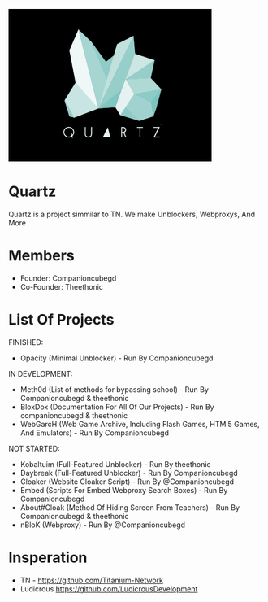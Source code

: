 ![Quartz](/18774d10934a05583637b714df159fb4.png/)

# Quartz
Quartz is a project simmilar to TN. We make Unblockers, Webproxys, And More

# Members
- Founder: Companioncubegd
- Co-Founder: Theethonic

# List Of Projects
FINISHED:
- Opacity (Minimal Unblocker) - Run By Companioncubegd

IN DEVELOPMENT:
- Meth0d (List of methods for bypassing school) - Run By Companioncubegd & theethonic
- BloxDox (Documentation For All Of Our Projects) - Run By companioncubegd & theethonic
- WebGarcH (Web Game Archive, Including Flash Games, HTMl5 Games, And Emulators) - Run By Companioncubegd

NOT STARTED:
- Kobaltuim (Full-Featured Unblocker) - Run By theethonic
- Daybreak (Full-Featured Unblocker) - Run By Companioncubegd
- Cloaker (Website Cloaker Script) - Run By @Companioncubegd
- Embed (Scripts For Embed Webproxy Search Boxes) - Run By Companioncubegd
- About#Cloak (Method Of Hiding Screen From Teachers) - Run By Companioncubegd & theethonic
- nBloK (Webproxy) - Run By @Companioncubegd

# Insperation
- TN - https://github.com/Titanium-Network
- Ludicrous https://github.com/LudicrousDevelopment
